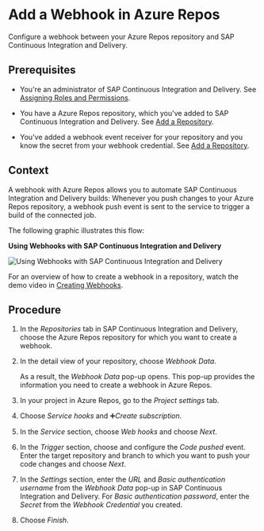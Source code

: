 <!-- loioe3efb69ba94c43309ae5c3f9ea8832ee -->

<link rel="stylesheet" type="text/css" href="css/sap-icons.css"/>

# Add a Webhook in Azure Repos

Configure a webhook between your Azure Repos repository and SAP Continuous Integration and Delivery.



<a name="loioe3efb69ba94c43309ae5c3f9ea8832ee__prereq_uqr_xly_ykb"/>

## Prerequisites

-   You're an administrator of SAP Continuous Integration and Delivery. See [Assigning Roles and Permissions](assigning-roles-and-permissions-c679ebd.md).

-   You have a Azure Repos repository, which you've added to SAP Continuous Integration and Delivery. See [Add a Repository](add-a-repository-fc55872.md).

-   You've added a webhook event receiver for your repository and you know the secret from your webhook credential. See [Add a Repository](add-a-repository-fc55872.md).




## Context

A webhook with Azure Repos allows you to automate SAP Continuous Integration and Delivery builds: Whenever you push changes to your Azure Repos repository, a webhook push event is sent to the service to trigger a build of the connected job.

The following graphic illustrates this flow:

  
  
**Using Webhooks with SAP Continuous Integration and Delivery**

![Using Webhooks with SAP Continuous Integration and Delivery](images/Webhooks_e0bceaa.png "Using Webhooks with SAP Continuous Integration and
                            Delivery")

For an overview of how to create a webhook in a repository, watch the demo video in [Creating Webhooks](creating-webhooks-a273cff.md).



## Procedure

1.  In the *Repositories* tab in SAP Continuous Integration and Delivery, choose the Azure Repos repository for which you want to create a webhook.

2.  In the detail view of your repository, choose *Webhook Data*.

    As a result, the *Webhook Data* pop-up opens. This pop-up provides the information you need to create a webhook in Azure Repos.

3.  In your project in Azure Repos, go to the *Project settings* tab.

4.  Choose *Service hooks* and :heavy_plus_sign:*Create subscription*.

5.  In the *Service* section, choose *Web hooks* and choose *Next*.

6.  In the *Trigger* section, choose and configure the *Code pushed* event. Enter the target repository and branch to which you want to push your code changes and choose *Next*.

7.  In the *Settings* section, enter the *URL* and *Basic authentication username* from the *Webhook Data* pop-up in SAP Continuous Integration and Delivery. For *Basic authentication password*, enter the *Secret* from the *Webhook Credential* you created.

8.  Choose *Finish*.


